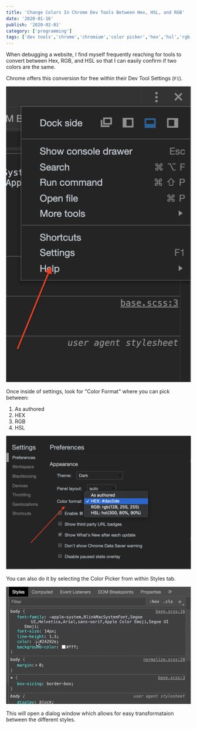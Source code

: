 ```yaml
---
title: 'Change Colors In Chrome Dev Tools Between Hex, HSL, and RGB'
date: '2020-01-16'
publish: '2020-02-01'
category: ['programming']
tags: ['dev tools','chrome','chromium','color picker','hex','hsl','rgb','color converter','tools']
---
```


When debugging a website, I find myself frequently reaching for tools to convert between Hex, RGB, and HSL so that I can easily confirm if two colors are the same.

Chrome offers this conversion for free within their Dev Tool Settings (`F1`).

![](./dev-tools-settings.png)

Once inside of settings, look for "Color Format" where you can pick between:
1. As authored
2. HEX
3. RGB
4. HSL

![](./dev-tools-color-format.png)

You can also do it by selecting the Color Picker from within Styles tab.

![](./styles-toggle-colors.gif)

This will open a dialog window which allows for easy transformataion between the different styles.
